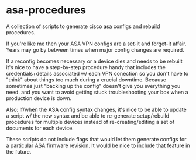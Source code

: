 # asa-procedures
A collection of scripts to generate cisco asa configs and rebuild procedures.

If you're like me then your ASA VPN configs are a set-it and forget-it affair.
Years may go by between times when major config changes are required.

If a reconfig becomes necessary or a device dies and needs to be rebuilt it's nice to have a step-by-step procedure handy that includes the credentials+details associated w/ each VPN conection so you don't have to "think" about things too much during a crucial downtime.
Because sometimes just "backing up the config" doesn't give you everything you need.
and you want to avoid getting stuck troubleshooting your box when a production device is down.

Also: If/when the ASA config syntax changes, it's nice to be able to update a script w/ the new syntax and be able to re-generate setup/rebuild procedures for multiple devices instead of re-creating/editing a set of documents for each device.

These scripts do not include flags that would let them generate configs for a particular ASA firmware revision.
It would be nice to include that feature in the future.

